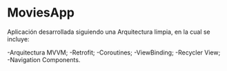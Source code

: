 # MoviesApp

Aplicación desarrollada siguiendo una Arquitectura limpia, en la cual se incluye:

-Arquitectura MVVM;
-Retrofit;
-Coroutines;
-ViewBinding;
-Recycler View;
-Navigation Components.
